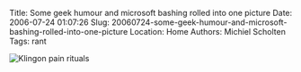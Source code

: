Title: Some geek humour and microsoft bashing rolled into one picture
Date: 2006-07-24 01:07:26
Slug: 20060724-some-geek-humour-and-microsoft-bashing-rolled-into-one-picture
Location: Home
Authors: Michiel Scholten
Tags: rant

<div class="content-image"><div><img src="/~mbscholt/images/content/klingon_pain_rituals.jpg" alt="Klingon pain rituals" title="Klingon pain rituals" /></a></div></div>
<br style="clear: both;" />

